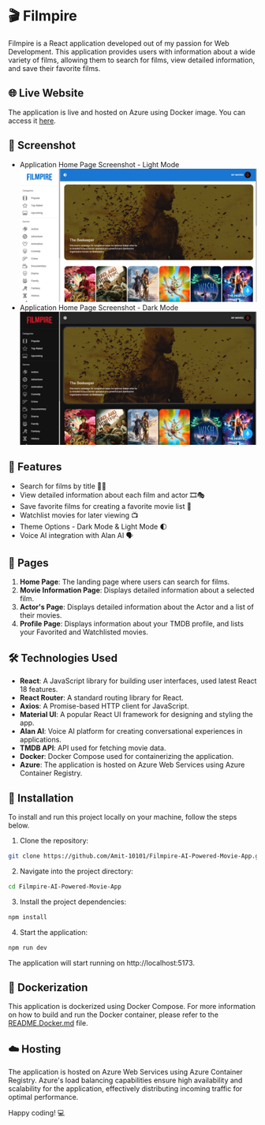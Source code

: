 # 🎬 Filmpire

Filmpire is a React application developed out of my passion for Web Development. This application provides users with information about a wide variety of films, allowing them to search for films, view detailed information, and save their favorite films.

## 🌐 Live Website

The application is live and hosted on Azure using Docker image. You can access it [here](https://filmpire.azurewebsites.net/).

## 📸 Screenshot

-   Application Home Page Screenshot - Light Mode
    ![Application Home Page Screenshot - Light Mode](.//src//assets/ScreenShots/SS_light.png)
-   Application Home Page Screenshot - Dark Mode
    ![Application Home Page Screenshot - Dark Mode](.//src//assets/ScreenShots/SS_dark.png)

## 🌟 Features

-   Search for films by title 🕵️‍♂️
-   View detailed information about each film and actor 🎞️🎭
-   Save favorite films for creating a favorite movie list 📝
-   Watchlist movies for later viewing 📺
-   Theme Options - Dark Mode & Light Mode 🌓
-   Voice AI integration with Alan AI 🗣️

## 📄 Pages

1. **Home Page**: The landing page where users can search for films.
2. **Movie Information Page**: Displays detailed information about a selected film.
3. **Actor's Page**: Displays detailed information about the Actor and a list of their movies.
4. **Profile Page**: Displays information about your TMDB profile, and lists your Favorited and Watchlisted movies.

## 🛠️ Technologies Used

-   **React**: A JavaScript library for building user interfaces, used latest React 18 features.
-   **React Router**: A standard routing library for React.
-   **Axios**: A Promise-based HTTP client for JavaScript.
-   **Material UI**: A popular React UI framework for designing and styling the app.
-   **Alan AI**: Voice AI platform for creating conversational experiences in applications.
-   **TMDB API**: API used for fetching movie data.
-   **Docker**: Docker Compose used for containerizing the application.
-   **Azure**: The application is hosted on Azure Web Services using Azure Container Registry.

## 🚀 Installation

To install and run this project locally on your machine, follow the steps below.

1. Clone the repository:

```bash
git clone https://github.com/Amit-10101/Filmpire-AI-Powered-Movie-App.git
```

2. Navigate into the project directory:

```bash
cd Filmpire-AI-Powered-Movie-App
```

3. Install the project dependencies:

```bash
npm install
```

4. Start the application:

```bash
npm run dev
```

The application will start running on http://localhost:5173.

## 🐳 Dockerization

This application is dockerized using Docker Compose. For more information on how to build and run the Docker container, please refer to the [README.Docker.md](./README.Docker.md) file.

## ☁️ Hosting

The application is hosted on Azure Web Services using Azure Container Registry. Azure's load balancing capabilities ensure high availability and scalability for the application, effectively distributing incoming traffic for optimal performance.

Happy coding! 💻
